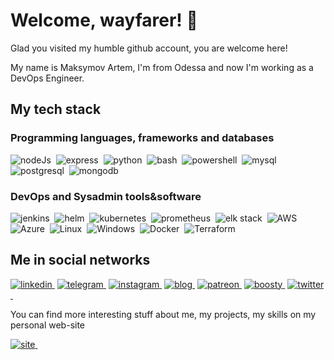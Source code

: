 # Welcome, wayfarer! 👋

Glad you visited my humble github account, you are welcome here!

My name is Maksymov Artem, I'm from Odessa and now I'm working as a DevOps Engineer.

## My tech stack

### Programming languages, frameworks and databases

<img alt="nodeJs" src="https://img.shields.io/badge/nodejs-339933?logo=Node.Js&logoColor=white&style=for-the-badge" />&nbsp;
<img alt="express" src="https://img.shields.io/badge/express-000000?logo=express&logoColor=white&style=for-the-badge" />&nbsp;
<img alt="python" src="https://img.shields.io/badge/python-3776AB?logo=python&logoColor=white&style=for-the-badge" />&nbsp;
<img alt="bash" src="https://img.shields.io/badge/bash-4EAA25?logo=gnu-bash&logoColor=white&style=for-the-badge" />&nbsp;
<img alt="powershell" src="https://img.shields.io/badge/powershell-5391FE?logo=powershell&logoColor=white&style=for-the-badge" />&nbsp;
<img alt="mysql" src="https://img.shields.io/badge/mysql-4479A1?logo=mysql&logoColor=white&style=for-the-badge" />&nbsp;
<img alt="postgresql" src="https://img.shields.io/badge/postgresql-4169E1?logo=postgresql&logoColor=white&style=for-the-badge" />&nbsp;
<img alt="mongodb" src="https://img.shields.io/badge/mongodb-47A248?logo=mongodb&logoColor=white&style=for-the-badge" />&nbsp;

### DevOps and Sysadmin tools&software

<img alt="jenkins" src="https://img.shields.io/badge/jenkins-D24939?logo=jenkins&logoColor=white&style=for-the-badge" />&nbsp;
<img alt="helm" src="https://img.shields.io/badge/helm-0F1689?logo=helm&logoColor=white&style=for-the-badge" />&nbsp;
<img alt="kubernetes" src="https://img.shields.io/badge/kubernetes-326CE5?logo=kubernetes&logoColor=white&style=for-the-badge" />&nbsp;
<img alt="prometheus" src="https://img.shields.io/badge/prometheus-E6522C?logo=prometheus&logoColor=white&style=for-the-badge" />&nbsp;
<img alt="elk stack" src="https://img.shields.io/badge/elk-005571?logo=elastic&logoColor=white&style=for-the-badge" />&nbsp;
<img alt="AWS" src="https://img.shields.io/badge/aws-232F3E?logo=amazon-aws&logoColor=white&style=for-the-badge" />&nbsp;
<img alt="Azure" src="https://img.shields.io/badge/azure-0078D4?logo=microsoft-azure&logoColor=white&style=for-the-badge" />&nbsp;
<img alt="Linux" src="https://img.shields.io/badge/linux-FCC624?logo=linux&logoColor=white&style=for-the-badge" />&nbsp;
<img alt="Windows" src="https://img.shields.io/badge/windows-0078D6?logo=windows&logoColor=white&style=for-the-badge" />&nbsp;
<img alt="Docker" src="https://img.shields.io/badge/docker-2496ED?logo=docker&logoColor=white&style=for-the-badge" />&nbsp;
<img alt="Terraform" src="https://img.shields.io/badge/terraform-7B42BC?logo=terraform&logoColor=white&style=for-the-badge" />&nbsp;

## Me in social networks

<a href="https://www.linkedin.com/in/artyom-maximov/"><img alt="linkedin" src="https://img.shields.io/badge/linkedin-0A66C2?logo=linkedin&logoColor=white&style=for-the-badge" />&nbsp;</a>
<a href="https://t.me/Artefall"><img alt="telegram" src="https://img.shields.io/badge/telegram-26A5E4?logo=telegram&logoColor=white&style=for-the-badge" />&nbsp;</a>
<a href="https://www.linkedin.com/in/artyom-maximov/"><img alt="instagram" src="https://img.shields.io/badge/instagram-E4405F?logo=instagram&logoColor=white&style=for-the-badge" />&nbsp;</a>
<a href="t.me/secretsupper"><img alt="blog" src="https://img.shields.io/badge/blog-000000?logo=telegraph&logoColor=white&style=for-the-badge" />&nbsp;</a>
<a href="https://www.patreon.com/artem_maksymov"><img alt="patreon" src="https://img.shields.io/badge/patreon-FF424D?logo=patreon&logoColor=white&style=for-the-badge" />&nbsp;</a>
<a href="https://boosty.to/artefall"><img alt="boosty" src="https://img.shields.io/badge/boosty-FF424D?logo=patreon&logoColor=white&style=for-the-badge" />&nbsp;</a>
<a href="https://twitter.com/MaksymovArtem"><img alt="twitter" src="https://img.shields.io/badge/twitter-1DA1F2?logo=twitter&logoColor=white&style=for-the-badge" />&nbsp;</a>



You can find more interesting stuff about me, my projects, my skills on my personal web-site

<a href="https://artefall.github.io"><img alt="site" src="https://img.shields.io/badge/site-339933?logo=github-pages&logoColor=white&style=for-the-badge" />&nbsp;</a>
